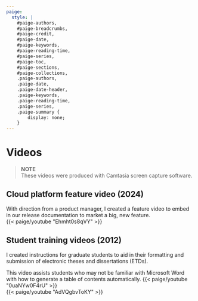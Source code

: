 ```yaml
---
paige: 
  style: |
    #paige-authors,
    #paige-breadcrumbs,
    #paige-credit,
    #paige-date,
    #paige-keywords,
    #paige-reading-time,
    #paige-series,
    #paige-toc,
    #paige-sections,
    #paige-collections,
    .paige-authors,
    .paige-date,
    .paige-date-header,
    .paige-keywords,
    .paige-reading-time,
    .paige-series,
    .paige-summary {
        display: none;
    }
---
```

# Videos
> **NOTE**  
> These videos were produced with Camtasia screen capture software.

## Cloud platform feature video (2024)
With direction from a product manager, I created a feature video to embed in our release documentation to market a big, new feature.  
{{< paige/youtube "Ehmht0s8qVY" >}}

## Student training videos (2012)
I created instructions for graduate students to aid in their formatting and submission of electronic theses and dissertations (ETDs).

This video assists students who may not be familiar with Microsoft Word with how to generate a table of contents automatically.
{{< paige/youtube "0uaNYw0F4rU" >}}
<br>
{{< paige/youtube "AdVQgbvToKY" >}}

